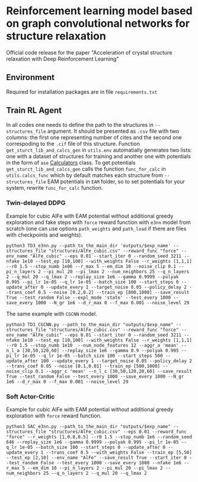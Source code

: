 # Reinforcement learning model based on graph convolutional networks for structure relaxation 

Official code release for the paper "Acceleration of crystal structure relaxation with Deep Reinforcement Learning" 

## Environment

Required for installation packages are in file `requirements.txt`

## Train RL Agent 

In all codes one needs to define the path to the structures in `--structures_file` argument. It should be presented as `.csv` file with two columns: the first one representing number of cites and the second one correspoding to the `.cif` file of this structure. Function `get_sturct_lib_and_calcs_gen` in `utils.env` automatially generates two lists: one with a dataset of structures for training and another one with potentials in the form of `ase` [Calculators](https://wiki.fysik.dtu.dk/ase/ase/calculators/calculators.html) class. To get potentials `get_sturct_lib_and_calcs_gen` calls the function `func_for_calc` in `utils.calcs_func` which by default matches each structure from `--structures_file` EAM potentials in `EAM` folder, so to set potentials for your system, rewrite `func_for_calc` function. 

### Twin-delayed DDPG 

Example for cubic AlFe with EAM potential without additional greedy exploration and fake steps with `force` reward function with `e3nn` model from scratch (one can use options `path_weights` and `path_load` if there are files with checkpoints and weights). 

`python3 TD3_e3nn.py --path_to_the_main_dir 'outputs/$exp_name' --structures_file "structures/AlFe_cubic.csv" --reward_func "force" --env_name "AlFe_cubic" --eps 0.01 --start_iter 0 --random_seed 3211 --nfake 1e10 --test_ep [10,100] --with_weights False --r_weights [1,1,1] --r0 1.5 --stop_numb 1e06 --r_max 5 --em_dim 10 --noise_clip 0.1 --pi_n_layers 2 --pi_mul 20 --pi_lmax 2 --num_neighbors 25 --q_n_layers 2 --q_mul 20 --q_lmax 2 --replay_size 1e6 --gamma 0.9999 --polyak 0.995 --pi_lr 1e-05 --q_lr 1e-05 --batch_size 100 --start_steps 0 --update_after 0 --update_every 1 --target_noise 0.05 --policy_delay 2 --trans_coef 0.5 --noise [0.2,0.2] --train_ep [800,1000] --save_result True --test_random False --expl_mode 'state' --test_every 1000 --save_every 1000 --N_gr 1e6 --d_r_max 0 --f_max 0.001 --noise_level 29`

The same example with `CGCNN` model. 

`python3 TD3_CGCNN.py --path_to_the_main_dir "outputs/$exp_name" --structures_file "structures/AlFe_cubic.csv" --reward_func "force" --env_name "AlFe_cubic" --eps 0.01 --start_iter 0 --random_seed 3211 --nfake 1e10 --test_ep [10,100] --with_weights False --r_weights [1,1,1] --r0 1.5 --stop_numb 1e10  --num_node_features 12 --aggr_a 'mean' --n_l_a [30,50,120,60] --replay_size 1e6 --gamma 0.9 --polyak 0.995 --pi_lr 1e-05 --q_lr 1e-05 --batch_size 100 --start_steps 500 --update_after 100 --update_every 1 --target_noise 0.05 --policy_delay 2 --trans_coef 0.05 --noise [0.1,0.01] --train_ep [500,1000] --noise_clip 0.1 --aggr_c 'mean' --n_l_c [30,50,120,20,60] --save_result True --test_random False --test_every 1000 --save_every 1000 --N_gr 1e6 --d_r_max 0 --f_max 0.001 --noise_level 29`

### Soft Actor-Critic 

Example for cubic AlFe with EAM potential without additional greedy exploration with `force` reward function. 

`python3 SAC_e3nn.py --path_to_the_main_dir "outputs/$exp_name" --structures_file "structures/AlFe_cubic.csv" --eps 0.01 --reward_func "force" --r_weights [1,0.8,0.5] --r0 1.5 --stop_numb 1e6 --random_seed 646 --replay_size 1e6 --gamma 0.9999 --polyak 0.995 --pi_lr 1e-05 --q_lr 1e-05 --batch_size 100 --start_steps 0 --update_after 0 --update_every 1 --trans_coef 0.5 --with_weights False --train_ep [5,50] --test_ep [2,10] --env_name "AlFe" --save_result True --start_iter 0 --test_random False --test_every 1000 --save_every 1000 --nfake 1e6 --r_max 5 --em_dim 10 --pi_n_layers 2 --pi_mul 20 --pi_lmax 2 --num_neighbors 25 --q_n_layers 2 --q_mul 20 --q_lmax 2`
